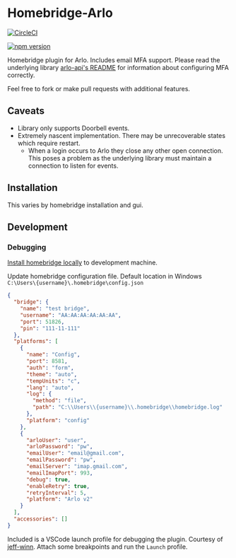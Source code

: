 # Homebridge-Arlo

[![CircleCI](https://dl.circleci.com/status-badge/img/gh/wo-d/homebridge-arlo/tree/main.svg?style=svg)](https://dl.circleci.com/status-badge/redirect/gh/wo-d/homebridge-arlo/tree/main)

<a href="https://www.npmjs.com/package/homebridge-arlo-v2"><img title="npm version" src="https://badgen.net/npm/v/homebridge-arlo-v2" ></a>

Homebridge plugin for Arlo.
Includes email MFA support. Please read the underlying library [arlo-api's README](https://github.com/wo-d/arlo-api/blob/main/README.md#authentication) for information about configuring MFA correctly.

Feel free to fork or make pull requests with additional features.

## Caveats

- Library only supports Doorbell events.
- Extremely nascent implementation. There may be unrecoverable states which require restart.
  - When a login occurs to Arlo they close any other open connection. This poses a problem as the underlying library must maintain a connection to listen for events.

## Installation

This varies by homebridge installation and gui.

## Development

### Debugging

[Install homebridge locally](https://github.com/homebridge/homebridge/wiki/Install-Homebridge-on-Windows-10) to development machine.

Update homebridge configuration file. Default location in Windows `C:\Users\{username}\.homebridge\config.json`

```json
{
  "bridge": {
    "name": "test bridge",
    "username": "AA:AA:AA:AA:AA:AA",
    "port": 51826,
    "pin": "111-11-111"
  },
  "platforms": [
    {
      "name": "Config",
      "port": 8581,
      "auth": "form",
      "theme": "auto",
      "tempUnits": "c",
      "lang": "auto",
      "log": {
        "method": "file",
        "path": "C:\\Users\\{username}\\.homebridge\\homebridge.log"
      },
      "platform": "config"
    },
    {
      "arloUser": "user",
      "arloPassword": "pw",
      "emailUser": "email@gmail.com",
      "emailPassword": "pw",
      "emailServer": "imap.gmail.com",
      "emailImapPort": 993,
      "debug": true,
      "enableRetry": true,
      "retryInterval": 5,
      "platform": "Arlo v2"
    }
  ],
  "accessories": []
}
```

Included is a VSCode launch profile for debugging the plugin. Courtesy of [jeff-winn](https://github.com/jeff-winn/homebridge-veml7700-sensor). Attach some breakpoints and run the `Launch` profile.
